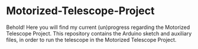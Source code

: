 # Motorized-Telescope-Project
Behold! Here you will find my current (un)progress regarding the Motorized Telescope Project. This repository contains the Arduino sketch and auxiliary files, in order to run the telescope in the Motorized Telescope Project.
